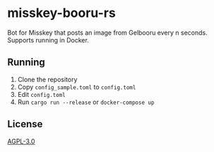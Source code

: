 # misskey-booru-rs
Bot for Misskey that posts an image from Gelbooru every n seconds. Supports running in Docker.

## Running
1. Clone the repository
1. Copy `config_sample.toml` to `config.toml`
1. Edit `config.toml`
1. Run `cargo run --release` or `docker-compose up`

## License
[AGPL-3.0](./LICENSE)
